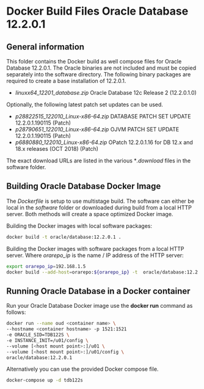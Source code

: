 # Docker Build Files Oracle Database 12.2.0.1

## General information

This folder contains the Docker build as well compose files for Oracle Database 12.2.0.1. The Oracle binaries are not included and must be copied separately into the software directory. The following binary packages are required to create a base installation of 12.2.0.1.

* *linuxx64_12201_database.zip* Oracle Database 12c Release 2 (12.2.0.1.0)

Optionally, the following latest patch set updates can be used.

* *p28822515_122010_Linux-x86-64.zip* DATABASE PATCH SET UPDATE 12.2.0.1.190115 (Patch)
* *p28790651_122010_Linux-x86-64.zip* OJVM PATCH SET UPDATE 12.2.0.1.190115 (Patch)
* *p6880880_122010_Linux-x86-64.zip* OPatch 12.2.0.1.16 for DB 12.x and 18.x releases (OCT 2018) (Patch)

The exact download URLs are listed in the various **.download* files in the software folder.

## Building Oracle Database Docker Image

The *Dockerfile* is setup to use multistage build. The software can either be local in the *software* folder or downloaded during build from a local HTTP server. Both methods will create a space optimized Docker image.

Building the Docker images with local software packages:

```bash
docker build -t oracle/database:12.2.0.1 .
```

Building the Docker images with software packages from a local HTTP server. Where *orarepo_ip* is the name / IP address of the HTTP server:

```bash
export orarepo_ip=192.168.1.5
docker build --add-host=orarepo:${orarepo_ip} -t  oracle/database:12.2.0.1 .
```

## Running Oracle Database in a Docker container

Run your Oracle Database Docker image use the **docker run** command as follows:

```bash
docker run --name oud <container name> \
--hostname <container hostname> -p 1521:1521 
-e ORACLE_SID=TDB122S \
-e INSTANCE_INIT=/u01/config \
--volume [<host mount point>:]/u01 \
--volume [<host mount point>:]/u01/config \
oracle/database:12.2.0.1
```

Alternatively you can use the provided Docker compose file.

```bash
docker-compose up -d tdb122s
```